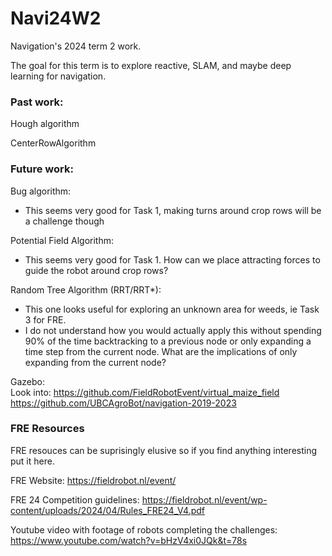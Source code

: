 # Navi24W2
Navigation's 2024 term 2 work.

The goal for this term is to explore reactive, SLAM, and maybe deep learning for navigation.


### Past work:

Hough algorithm

CenterRowAlgorithm

### Future work:  

Bug algorithm:  
 - This seems very good for Task 1, making turns around crop rows will be a challenge 
   though  

Potential Field Algorithm:  
 - This seems very good for Task 1. How can we place attracting forces to guide the
   robot around crop rows?  

Random Tree Algorithm (RRT/RRT*):  
 - This one looks useful for exploring an unknown area for weeds, ie Task 3 for FRE.  
 - I do not understand how you would actually apply this without spending 90% of 
   the time backtracking to a previous node or only expanding a time step from the 
   current node. What are the implications of only expanding from the current node?  

Gazebo:  
Look into:
https://github.com/FieldRobotEvent/virtual_maize_field
https://github.com/UBCAgroBot/navigation-2019-2023


### FRE Resources
FRE resouces can be suprisingly elusive so if you find anything interesting put it here.

FRE Website:
https://fieldrobot.nl/event/

FRE 24 Competition guidelines:
https://fieldrobot.nl/event/wp-content/uploads/2024/04/Rules_FRE24_V4.pdf

Youtube video with footage of robots completing the challenges:  
https://www.youtube.com/watch?v=bHzV4xi0JQk&t=78s
